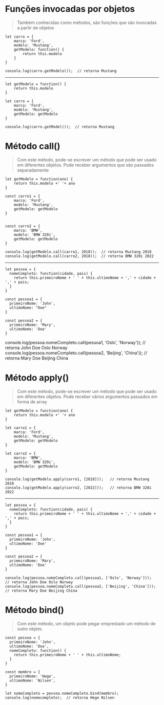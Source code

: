 # Funções invocadas por objetos

> Também conhecidas como métodos, são funções que são invocadas a partir de objetos

    let carro = {
        marca: 'Ford',
        modelo: 'Mustang',
        getModelo: function() {
            return this.modelo
        }
    }

    console.log(carro.getModelo());  // retorna Mustang

----

    let getModelo = function() {
        return this.modelo
    }

    let carro = {
        marca: 'Ford',
        modelo: 'Mustang',
        getModelo: getModelo
    }

    console.log(carro.getModel());  // retorna Mustang

# Método call()

> Com este método, pode-se escrever um método que pode ser usado em diferentes objetos. Pode receber argumentos que são passados separadamente

    let getModelo = function(ano) {
        return this.modelo +' '+ ano
    }

    const carro1 = {
        marca: 'Ford',
        modelo: 'Mustang',
        getModelo: getModelo
    }
    
    
    const carro2 = {
        marca: 'BMW',
        modelo: 'BMW 320i',
        getModelo: getModelo
    }

    console.log(getModelo.call(carro1, 2018));  // retorna Mustang 2018
    console.log(getModelo.call(carro2, 2018));  // retorna BMW 320i 2022
    
---

    let pessoa = {
      nomeCompleto: function(cidade, pais) {
        return this.primeiroNome + ' ' + this.ultimoNome + ',' + cidade + ',' + pais;
      }
    }

    const pessoa1 = {
      primeiroNome: 'John',
      ultimoNome: "Doe"
    }
    
    const pessoa2 = {
      primeiroNome: 'Mary',
      ultimoNome: 'Doe'
    }

   console.log(pessoa.nomeCompleto.call(pessoa1, 'Oslo', 'Norway'));    // retorna John Doe Oslo Norway
   console.log(pessoa.nomeCompleto.call(pessoa2, 'Beijing', 'China'));    // retorna Mary Doe Beijing China

# Método apply()

> Com este método, pode-se escrever um método que pode ser usado em diferentes objetos. Pode receber vários argumentos passados em forma de array

    let getModelo = function(ano) {
        return this.modelo +' '+ ano
    }

    let carro1 = {
        marca: 'Ford',
        modelo: 'Mustang',
        getModelo: getModelo
    }
    
    let carro2 = {
        marca: 'BMW',
        modelo: 'BMW 320i',
        getModelo: getModelo
    }

    console.log(getModelo.apply(carro1, [2018]));   // retorna Mustang 2018
    console.log(getModelo.apply(carro2, [2022]));   // retorna BMW 320i 2022
    
---
    
    
    let pessoa = {
      nomeCompleto: function(cidade, pais) {
        return this.primeiroNome + ' ' + this.ultimoNome + ',' + cidade + ',' + pais;
      }
    }

    const pessoa1 = {
      primeiroNome: 'John',
      ultimoNome: 'Doe'
    }
    
    const pessoa2 = {
      primeiroNome: 'Mary',
      ultimoNome: 'Doe'
    }

    console.log(pessoa.nomeCompleto.call(pessoa1, ['Oslo', 'Norway']));    // retorna John Doe Oslo Norway
    console.log(pessoa.nomeCompleto.call(pessoa2, ['Beijing', 'China']));    // retorna Mary Doe Beijing China
    
# Método bind()

> Com este método, um objeto pode pegar emprestado um método de outro objeto.

    const pessoa = {
      primeiroNome: 'John',
      ultimoNome: 'Doe',
      nomeCompleto: function() {
        return this.primeiroNome + ' ' + this.ultimoNome;
      }
    }

    const membro = {
      primeiroNome: 'Hege',
      ultimoNome: 'Nilsen',
    }

    let nomeCompleto = pessoa.nomeCompleto.bind(membro);
    console.log(nomecompleto);  // retorna Hege Nilsen

